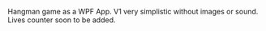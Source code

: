 Hangman game as a WPF App. V1 very simplistic without images or sound. Lives counter soon to be added. 
